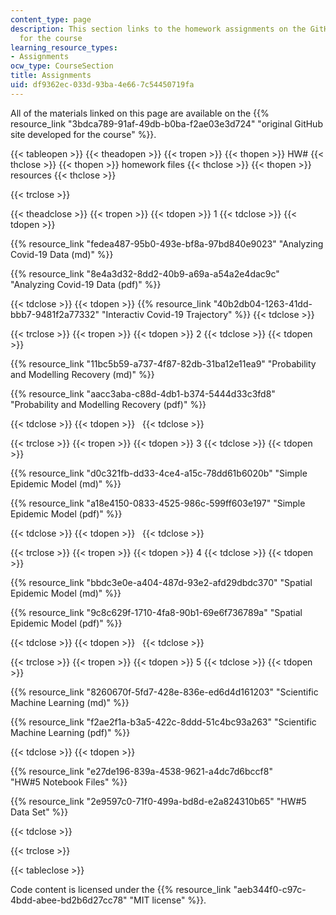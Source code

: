 ```yaml
---
content_type: page
description: This section links to the homework assignments on the GitHub site developed
  for the course
learning_resource_types:
- Assignments
ocw_type: CourseSection
title: Assignments
uid: df9362ec-033d-93ba-4e66-7c54450719fa
---
```


All of the materials linked on this page are available on the {{% resource_link "3bdca789-91af-49db-b0ba-f2ae03e3d724" "original GitHub site developed for the course" %}}.

{{< tableopen >}}
{{< theadopen >}}
{{< tropen >}}
{{< thopen >}}
HW#
{{< thclose >}}
{{< thopen >}}
homework files
{{< thclose >}}
{{< thopen >}}
resources
{{< thclose >}}

{{< trclose >}}

{{< theadclose >}}
{{< tropen >}}
{{< tdopen >}}
1
{{< tdclose >}}
{{< tdopen >}}


{{% resource_link "fedea487-95b0-493e-bf8a-97bd840e9023" "Analyzing Covid-19 Data (md)" %}}

{{% resource_link "8e4a3d32-8dd2-40b9-a69a-a54a2e4dac9c" "Analyzing Covid-19 Data (pdf)" %}}


{{< tdclose >}}
{{< tdopen >}}
{{% resource_link "40b2db04-1263-41dd-bbb7-9481f2a77332" "Interactiv Covid-19 Trajectory" %}}
{{< tdclose >}}

{{< trclose >}}
{{< tropen >}}
{{< tdopen >}}
2
{{< tdclose >}}
{{< tdopen >}}


{{% resource_link "11bc5b59-a737-4f87-82db-31ba12e11ea9" "Probability and Modelling Recovery (md)" %}}

{{% resource_link "aacc3aba-c88d-4db1-b374-5444d33c3fd8" "Probability and Modelling Recovery (pdf)" %}}


{{< tdclose >}}
{{< tdopen >}}
 
{{< tdclose >}}

{{< trclose >}}
{{< tropen >}}
{{< tdopen >}}
3
{{< tdclose >}}
{{< tdopen >}}


{{% resource_link "d0c321fb-dd33-4ce4-a15c-78dd61b6020b" "Simple Epidemic Model (md)" %}}

{{% resource_link "a18e4150-0833-4525-986c-599ff603e197" "Simple Epidemic Model (pdf)" %}}


{{< tdclose >}}
{{< tdopen >}}
 
{{< tdclose >}}

{{< trclose >}}
{{< tropen >}}
{{< tdopen >}}
4
{{< tdclose >}}
{{< tdopen >}}


{{% resource_link "bbdc3e0e-a404-487d-93e2-afd29dbdc370" "Spatial Epidemic Model (md)" %}} 

{{% resource_link "9c8c629f-1710-4fa8-90b1-69e6f736789a" "Spatial Epidemic Model (pdf)" %}}


{{< tdclose >}}
{{< tdopen >}}
 
{{< tdclose >}}

{{< trclose >}}
{{< tropen >}}
{{< tdopen >}}
5
{{< tdclose >}}
{{< tdopen >}}


{{% resource_link "8260670f-5fd7-428e-836e-ed6d4d161203" "Scientific Machine Learning (md)" %}} 

{{% resource_link "f2ae2f1a-b3a5-422c-8ddd-51c4bc93a263" "Scientific Machine Learning (pdf)" %}}


{{< tdclose >}}
{{< tdopen >}}


{{% resource_link "e27de196-839a-4538-9621-a4dc7d6bccf8" "HW#5 Notebook Files" %}}

{{% resource_link "2e9597c0-71f0-499a-bd8d-e2a824310b65" "HW#5 Data Set" %}}


{{< tdclose >}}

{{< trclose >}}

{{< tableclose >}}

Code content is licensed under the {{% resource_link "aeb344f0-c97c-4bdd-abee-bd2b6d27cc78" "MIT license" %}}.